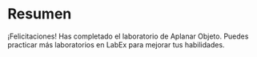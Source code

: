 # Resumen

¡Felicitaciones! Has completado el laboratorio de Aplanar Objeto. Puedes practicar más laboratorios en LabEx para mejorar tus habilidades.
